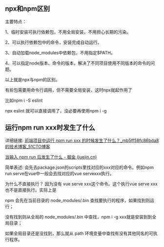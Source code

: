 ## npx和npm区别

主要特点：

1、临时安装可执行依赖包，不用全局安装，不用担心长期的污染。

2、可以执行依赖包中的命令，安装完成自动运行。

3、自动加载node_modules中依赖包，不用指定$PATH。

4、可以指定node版本、命令的版本，解决了不同项目使用不同版本的命令的问题。

以上就是npx与npm的区别。



有些包需要用命令行调用，但不需要全局安装，这时npx就起作用了

比如npm i -S eslint

npx eslint 就可以直接调用了，没必要再使用npm i -g

## 运行npm run xxx时发生了什么

详细链接: [前端项目中运行 npm run xxx 的时候发生了什么？_mb5ff58fc86bda8的技术博客_51CTO博客](https://blog.51cto.com/u_15077533/4531157)

[当输入 npm run 后发生了什么 - 掘金 (juejin.cn)](https://juejin.cn/post/6971723285138505765)

简单表述: 会先去package.json的scripts里找对应的xxx对应的命令。例如npm run serve在vue中一般会去找对应的vue servexxx执行。

为什么不直接执行？ 因为没有 vue serve xxx这个命令。这个执行vue serve xxx也不是直接执行。实际上是

npm 会先在当前目录的 node_modules/.bin 查找要执行的程序，如果找到则运行；

没有找到则从全局的 node_modules/.bin 中查找，npm i -g xxx就是安装到到全局目录；

如果全局目录还是没找到，那么就从 path 环境变量中查找有没有其他同名的可执行程序。


